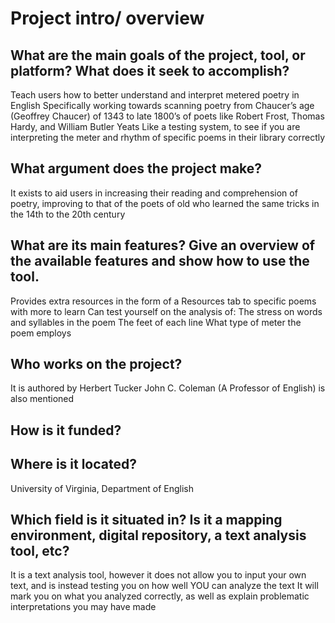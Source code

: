 # Project intro/ overview
## What are the main goals of the project, tool, or platform? What does it seek to accomplish?
Teach users how to better understand and interpret metered poetry in English
Specifically working towards scanning poetry from Chaucer’s age (Geoffrey Chaucer) of 1343 to late 1800’s of poets like Robert Frost, Thomas Hardy, and William Butler Yeats
Like a testing system, to see if you are interpreting the meter and rhythm of specific poems in their library correctly
## What argument does the project make?
It exists to aid users in increasing their reading and comprehension of poetry, improving to that of the poets of old who learned the same tricks in the 14th to the 20th century
## What are its main features?  Give an overview of the available features and show how to use the tool.
Provides extra resources in the form of a Resources tab to specific poems with more to learn
Can test yourself on the analysis of:
The stress on words and syllables in the poem
The feet of each line
What type of meter the poem employs
## Who works on the project?
It is authored by Herbert Tucker
John C. Coleman (A Professor of English) is also mentioned
## How is it funded?
## Where is it located?
University of Virginia, Department of English
## Which field is it situated in?  Is it a mapping environment, digital repository, a text analysis tool, etc?
It is a text analysis tool, however it does not allow you to input your own text, and is instead testing you on how well YOU can analyze the text
It will mark you on what you analyzed correctly, as well as explain problematic interpretations you may have made
